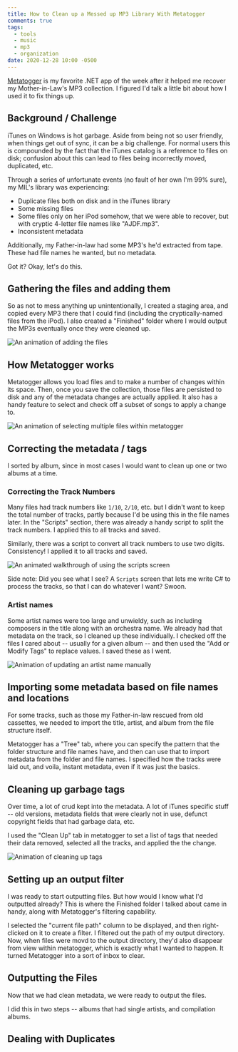 ```yaml
---
title: How to Clean up a Messed up MP3 Library With Metatogger
comments: true
tags:
  - tools
  - music
  - mp3
  - organization
date: 2020-12-28 10:00 -0500
---
```


[Metatogger](http://www.luminescence-software.org/en/metatogger) is my favorite .NET app of the week after it helped me recover my Mother-in-Law's MP3 collection. I figured I'd talk a little bit about how I used it to fix things up.

## Background / Challenge

iTunes on Windows is hot garbage. Aside from being not so user friendly, when things get out of sync, it can be a big challenge. For normal users this is compounded by the fact that the iTunes catalog is a reference to files on disk; confusion about this can lead to files being incorrectly moved, duplicated, etc.

Through a series of unfortunate events (no fault of her own I'm 99% sure), my MIL's library was experiencing:

- Duplicate files both on disk and in the iTunes library
- Some missing files
- Some files only on her iPod somehow, that we were able to recover, but with cryptic 4-letter file names like "AJDF.mp3".
- Inconsistent metadata

Additionally, my Father-in-law had some MP3's he'd extracted from tape. These had file names he wanted, but no metadata.

Got it? Okay, let's do this.

## Gathering the files and adding them

So as not to mess anything up unintentionally, I created a staging area, and copied every MP3 there that I could find (including the cryptically-named files from the iPod). I also created a "Finished" folder where I would output the MP3s eventually once they were cleaned up.

![An animation of adding the files]({{site.post-images}}/2020-12_Metatogger/01_AddingFiles.gif)

## How Metatogger works

Metatogger allows you load files and to make a number of changes within its space. Then, once you save the collection, those files are persisted to disk and any of the metadata changes are actually applied. It also has a handy feature to select and check off a subset of songs to apply a change to.

![An animation of selecting multiple files within metatogger]({{site.post-images}}/2020-12_Metatogger/02_SelectingFiles.gif)

## Correcting the metadata / tags

I sorted by album, since in most cases I would want to clean up one or two albums at a time.

### Correcting the Track Numbers

Many files had track numbers like `1/10`, `2/10`, etc. but I didn't want to keep the total number of tracks, partly because I'd be using this in the file names later. In the "Scripts" section, there was already a handy script to split the track numbers. I applied this to all tracks and saved.

Similarly, there was a script to convert all track numbers to use two digits. Consistency! I applied it to all tracks and saved.

![An animated walkthrough of using the scripts screen]({{site.post-images}}/2020-12_Metatogger/02_TrackNumbers.gif)

Side note: Did you see what I see? A `Scripts` screen that lets me write C# to process the tracks, so that I can do whatever I want? Swoon.

### Artist names

Some artist names were too large and unwieldy, such as including composers in the title along with an orchestra name. We already had that metadata on the track, so I cleaned up these individually. I checked off the files I cared about -- usually for a given album -- and then used the "Add or Modify Tags" to replace values. I saved these as I went.

![Animation of updating an artist name manually]({{site.post-images}}/2020-12_Metatogger/04_ManualUpdates.gif)

## Importing some metadata based on file names and locations

For some tracks, such as those my Father-in-law rescued from old cassettes, we needed to import the title, artist, and album from the file structure itself.

Metatogger has a "Tree" tab, where you can specify the pattern that the folder structure and file names have, and then can use that to import metadata from the folder and file names. I specified how the tracks were laid out, and voila, instant metadata, even if it was just the basics.

## Cleaning up garbage tags

Over time, a lot of crud kept into the metadata. A lot of iTunes specific stuff -- old versions, metadata fields that were clearly not in use, defunct copyright fields that had garbage data, etc.

I used the "Clean Up" tab in metatogger to set a list of tags that needed their data removed, selected all the tracks, and applied the the change.

![Animation of cleaning up tags]({{site.post-images}}/2020-12_Metatogger/05_CleanUpTags.gif)

## Setting up an output filter

I was ready to start outputting files. But how would I know what I'd outputted already? This is where the Finished folder I talked about came in handy, along with Metatogger's filtering capability.

I selected the "current file path" column to be displayed, and then right-clicked on it to create a filter. I filtered out the path of my output directory. Now, when files were movd to the output directory, they'd also disappear from view within metatogger, which is exactly what I wanted to happen. It turned Metatogger into a sort of inbox to clear.

## Outputting the Files

Now that we had clean metadata, we were ready to output the files.

I did this in two steps -- albums that had single artists, and compilation albums.

## Dealing with Duplicates
